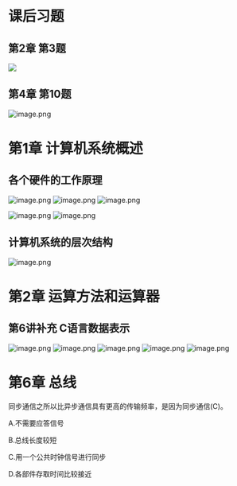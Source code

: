 # 课后习题
## 第2章 第3题
![](https://bu.dusays.com/2023/10/01/65192f398634e.png)

## 第4章 第10题
![image.png](https://bu.dusays.com/2023/10/25/6539303a7e75d.png)

# 第1章 计算机系统概述
## 各个硬件的工作原理
![image.png](https://bu.dusays.com/2023/10/10/65250b637c316.png)
![image.png](https://bu.dusays.com/2023/10/10/65250b531741e.png)
![image.png](https://bu.dusays.com/2023/10/10/65250b490e92d.png)

![image.png](https://bu.dusays.com/2023/10/10/65250ac68f762.png)
![image.png](https://bu.dusays.com/2023/10/10/65250b1be6efb.png)


## 计算机系统的层次结构
![image.png](https://bu.dusays.com/2023/10/10/65250d10ea7a1.png)


# 第2章 运算方法和运算器
## 第6讲补充 C语言数据表示
![image.png](https://bu.dusays.com/2023/10/01/65184bce44926.png)
![image.png](https://bu.dusays.com/2023/10/01/65184b14adafa.png)
![image.png](https://bu.dusays.com/2023/10/01/65184b2ee726e.png)
![image.png](https://bu.dusays.com/2023/10/01/65184b466ffbf.png)
![image.png](https://bu.dusays.com/2023/10/01/65184b7652451.png)

# 第6章 总线

同步通信之所以比异步通信具有更高的传输频率，是因为同步通信(C)。

A.不需要应答信号

B.总线长度较短

C.用一个公共时钟信号进行同步

D.各部件存取时间比较接近

